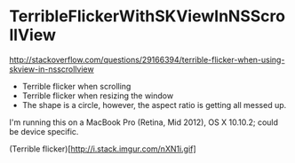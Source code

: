 # TerribleFlickerWithSKViewInNSScrollView
http://stackoverflow.com/questions/29166394/terrible-flicker-when-using-skview-in-nsscrollview

* Terrible flicker when scrolling
* Terrible flicker when resizing the window
* The shape is a circle, however, the aspect ratio is getting all messed up.

I'm running this on a MacBook Pro (Retina, Mid 2012), OS X 10.10.2; could be device specific.

(Terrible flicker)[http://i.stack.imgur.com/nXN1i.gif]
